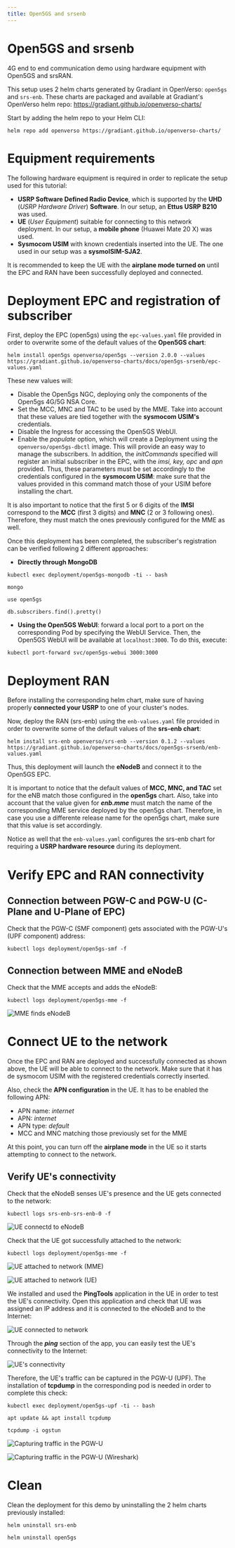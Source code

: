 ```yaml
---
title: Open5GS and srsenb
--- 
```


# Open5GS and srsenb 

4G end to end communication demo using hardware equipment with Open5GS and srsRAN.

This setup uses 2 helm charts generated by Gradiant in OpenVerso: `open5gs` and `srs-enb`. These charts are packaged and available at Gradiant's OpenVerso helm repo: https://gradiant.github.io/openverso-charts/

Start by adding the helm repo to your Helm CLI:

```
helm repo add openverso https://gradiant.github.io/openverso-charts/
```

# Equipment requirements

The following hardware equipment is required in order to replicate the setup used for this tutorial:

- **USRP Software Defined Radio Device**, which is supported by the **UHD** (*USRP Hardware Driver*) **Software**. In our setup, an **Ettus USRP B210** was used.
- **UE** (*User Equipment*) suitable for connecting to this network deployment. In our setup, a **mobile phone** (Huawei Mate 20 X) was used.
- **Sysmocom USIM** with known credentials inserted into the UE. The one used in our setup was a **sysmoISIM-SJA2**.

It is recommended to keep the UE with the **airplane mode turned on** until the EPC and RAN have been successfully deployed and connected.

# Deployment EPC and registration of subscriber

First, deploy the EPC (open5gs) using the `epc-values.yaml` file provided in order to overwrite some of the default values of the **Open5GS chart**:

```
helm install open5gs openverso/open5gs --version 2.0.0 --values https://gradiant.github.io/openverso-charts/docs/open5gs-srsenb/epc-values.yaml 
```

These new values will:

- Disable the Open5gs NGC, deploying only the components of the Open5gs 4G/5G NSA Core.
- Set the MCC, MNC and TAC to be used by the MME. Take into account that these values are tied together with the **sysmocom USIM's** credentials.
- Disable the Ingress for accessing the Open5GS WebUI.
- Enable the *populate* option, which will create a Deployment using the `openverso/open5gs-dbctl` image. This will provide an easy way to manage the subscribers. In addition, the *initCommands* specified will register an initial subscriber in the EPC, with the *imsi, key, opc* and *apn* provided. Thus, these parameters must be set accordingly to the credentials configured in the **sysmocom USIM**: make sure that the values provided in this command match those of your USIM before installing the chart. 

It is also important to notice that the first 5 or 6 digits of the **IMSI** correspond to the **MCC** (first 3 digits) and **MNC** (2 or 3 following ones). Therefore, they must match the ones previously configured for the MME as well.  

Once this deployment has been completed, the subscriber's registration can be verified following 2 different approaches:

- **Directly through MongoDB**

```
kubectl exec deployment/open5gs-mongodb -ti -- bash

mongo

use open5gs

db.subscribers.find().pretty()
```
- **Using the Open5GS WebUI**: forward a local port to a port on the corresponding Pod by specifying the WebUI Service. Then, the Open5GS WebUI will be available at `localhost:3000`. To do this, execute:
```
kubectl port-forward svc/open5gs-webui 3000:3000
```

# Deployment RAN

Before installing the corresponding helm chart, make sure of having properly **connected your USRP** to one of your cluster's nodes.

Now, deploy the RAN (srs-enb) using the `enb-values.yaml` file provided in order to overwrite some of the default values of the **srs-enb chart**:

```
helm install srs-enb openverso/srs-enb --version 0.1.2 --values https://gradiant.github.io/openverso-charts/docs/open5gs-srsenb/enb-values.yaml 
```

Thus, this deployment will launch the **eNodeB** and connect it to the Open5GS EPC.

It is important to notice that the default values of **MCC, MNC, and TAC** set for the eNB match those configured in the **open5gs** chart. Also, take into account that the value given for ***enb.mme*** must match the name of the corresponding MME service deployed by the open5gs chart. Therefore, in case you use a differente release name for the open5gs chart, make sure that this value is set accordingly.

Notice as well that the `enb-values.yaml` configures the srs-enb chart for requiring a **USRP hardware resource** during its deployment. 

# Verify EPC and RAN connectivity

## Connection between PGW-C and PGW-U (C-Plane and U-Plane of EPC)

Check that the PGW-C (SMF component) gets associated with the PGW-U's (UPF component) address:
```
kubectl logs deployment/open5gs-smf -f
```

## Connection between MME and eNodeB

Check that the MME accepts and adds the eNodeB:
```
kubectl logs deployment/open5gs-mme -f
```
![MME finds eNodeB](https://raw.githubusercontent.com/Gradiant/openverso-charts/gh-pages/docs/open5gs-srsenb/screenshots/mme_enb.png "MME and eNodeB connected")

# Connect UE to the network

Once the EPC and RAN are deployed and successfully connected as shown above, the UE will be able to connect to the network. Make sure that it has de sysmocom USIM with the registered credentials correctly inserted.

Also, check the **APN configuration** in the UE. It has to be enabled the following APN:
- APN name: *internet*
- APN: *internet*
- APN type: *default*
- MCC and MNC matching those previously set for the MME

At this point, you can turn off the **airplane mode** in the UE so it starts attempting to connect to the network.

## Verify UE's connectivity

Check that the eNodeB senses UE's presence and the UE gets connected to the network:
```
kubectl logs srs-enb-srs-enb-0 -f
```
![UE connectd to eNodeB](https://raw.githubusercontent.com/Gradiant/openverso-charts/gh-pages/docs/open5gs-srsenb/screenshots/enb_ue_connected.png "UE connected to eNodeB")

Check that the UE got successfully attached to the network:
 ```
kubectl logs deployment/open5gs-mme -f
```
![UE attached to network (MME)](https://raw.githubusercontent.com/Gradiant/openverso-charts/gh-pages/docs/open5gs-srsenb/screenshots/ue_attached.png "UE attached to network")

![UE attached to network (UE)](https://raw.githubusercontent.com/Gradiant/openverso-charts/gh-pages/docs/open5gs-srsenb/screenshots/connected_ue.jpg "UE attached to network")

We installed and used the **PingTools** application in the UE in order to test the UE's connectivity. Open this application and check that UE was assigned an IP address and it is connected to the eNodeB and to the Internet:

![UE connected to network](https://raw.githubusercontent.com/Gradiant/openverso-charts/gh-pages/docs/open5gs-srsenb/screenshots/connected_pingtools.jpg "UE connected to network")

Through the ***ping*** section of the app, you can easily test the UE's connectivity to the Internet:

![UE's connectivity](https://raw.githubusercontent.com/Gradiant/openverso-charts/gh-pages/docs/open5gs-srsenb/screenshots/ping.jpg "UE's connectivity")

Therefore, the UE's traffic can be captured in the PGW-U (UPF). The installation of **tcpdump** in the corresponding pod is needed in order to complete this check:
```
kubectl exec deployment/open5gs-upf -ti -- bash

apt update && apt install tcpdump

tcpdump -i ogstun
```
![Capturing traffic in the PGW-U](https://raw.githubusercontent.com/Gradiant/openverso-charts/gh-pages/docs/open5gs-srsenb/screenshots/tcpdump.png "Capturing traffic in the PGW-U")

![Capturing traffic in the PGW-U (Wireshark)](https://raw.githubusercontent.com/Gradiant/openverso-charts/gh-pages/docs/open5gs-srsenb/screenshots/wireshark.png "Capturing traffic in the PGW-U (Wireshark)")

# Clean
Clean the deployment for this demo by uninstalling the 2 helm charts previously installed:
```
helm uninstall srs-enb

helm uninstall open5gs
```